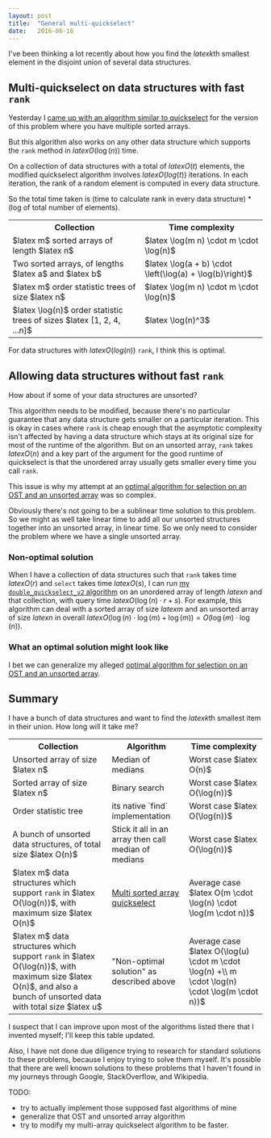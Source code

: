 ```yaml
---
layout: post
title:  "General multi-quickselect"
date:   2016-06-16
---
```


I've been thinking a lot recently about how you find the $latex k$th smallest element in the disjoint union of several data structures.

## Multi-quickselect on data structures with fast `rank`

Yesterday I [came up with an algorithm similar to quickselect](/2016/06/15/multi-sorted-array-quickselect) for the version of this problem where you have multiple sorted arrays.

But this algorithm also works on any other data structure which supports the `rank` method in $latex O(\log(n))$ time.

On a collection of data structures with a total of $latex O(t)$ elements, the modified quickselect algorithm involves $latex O(log(t))$ iterations. In each iteration, the rank of a random element is computed in every data structure.

So the total time taken is (time to calculate rank in every data structure) * (log of total number of elements).

<table class="table">
  <tr>
    <th>Collection</th>
    <th>Time complexity</th>
  </tr>
  <tr>
    <td>$latex m$ sorted arrays of length $latex n$</td>
    <td>$latex \log(m n) \cdot m \cdot \log(n)$</td>
  </tr>
  <tr>
    <td>Two sorted arrays, of lengths $latex a$ and $latex b$</td>
    <td>$latex \log(a + b) \cdot \left(\log(a) + \log(b)\right)$</td>
  </tr>
  <tr>
    <td>$latex m$ order statistic trees of size $latex n$</td>
    <td>$latex \log(m n) \cdot m \cdot \log(n)$</td>
  </tr>
  <tr>
    <td>$latex \log(n)$ order statistic trees of sizes $latex [1, 2, 4, ...n]$</td>
    <td>$latex \log(n)^3$</td>
  </tr>
</table>

For data structures with $latex O(log(n))$ `rank`, I think this is optimal.

## Allowing data structures without fast `rank`

How about if some of your data structures are unsorted?

This algorithm needs to be modified, because there's no particular guarantee that any data structure gets smaller on a particular iteration. This is okay in cases where `rank` is cheap enough that the asymptotic complexity isn't affected by having a data structure which stays at its original size for most of the runtime of the algorithm. But on an unsorted array, `rank` takes $latex O(n)$ and a key part of the argument for the good runtime of quickselect is that the unordered array usually gets smaller every time you call `rank`.

This issue is why my attempt at an [optimal algorithm for selection on an OST and an unsorted array](/2016/06/12/quickselect-lemma.html) was so complex.

Obviously there's not going to be a sublinear time solution to this problem. So we might as well take linear time to add all our unsorted structures together into an unsorted array, in linear time. So we only need to consider the problem where we have a single unsorted array.

### Non-optimal solution

When I have a collection of data structures such that `rank` takes time $latex O(r)$ and `select` takes time $latex O(s)$, I can run [my `double_quickselect_v2` algorithm](/2016/06/12/quickselect-lemma.html) on an unordered array of length $latex n$ and that collection, with query time $latex O(\log(n) \cdot r + s)$. For example, this algorithm can deal with a sorted array of size $latex m$ and an unsorted array of size $latex n$ in overall $latex O(\log(n) \cdot \log(m) + \log(m)) = O(\log(m)\cdot\log(n))$.

### What an optimal solution might look like

I bet we can generalize my alleged [optimal algorithm for selection on an OST and an unsorted array](/2016/06/12/quickselect-lemma.html).

## Summary

I have a bunch of data structures and want to find the $latex k$th smallest item in their union. How long will it take me?

<table class="table">
  <tr>
    <th>Collection</th>
    <th>Algorithm</th>
    <th>Time complexity</th>
  </tr>
  <tr>
    <td>Unsorted array of size $latex n$</td>
    <td>Median of medians</td>
    <td>Worst case $latex O(n)$</td>
  </tr>
  <tr>
    <td>Sorted array of size $latex n$</td>
    <td>Binary search</td>
    <td>Worst case $latex O(\log(n))$</td>
  </tr>
  <tr>
    <td>Order statistic tree</td>
    <td>its native `find` implementation</td>
    <td>Worst case $latex O(\log(n))$</td>
  </tr>
  <tr>
    <td>A bunch of unsorted data structures, of total size $latex O(n)$</td>
    <td>Stick it all in an array then call median of medians</td>
    <td>Worst case $latex O(\log(n))$</td>
  </tr>
  <tr>
    <td>$latex m$ data structures which support <code>rank</code> in $latex O(\log(n))$, with maximum size $latex O(n)$</td>
    <td><a href="/2016/06/15/multi-sorted-array-quickselect.html">Multi sorted array quickselect</a></td>
    <td>Average case $latex O(m \cdot \log(n) \cdot \log(m \cdot n))$</td>
  </tr>
  <tr>
    <td>$latex m$ data structures which support <code>rank</code> in $latex O(\log(n))$, with maximum size $latex O(n)$, and also a bunch of unsorted data with total size $latex u$</td>
    <td>"Non-optimal solution" as described above</td>
    <td>Average case $latex O(\log(u) \cdot m \cdot \log(n) +\\ m \cdot \log(n) \cdot \log(m \cdot n))$</td>
  </tr>
</table>

I suspect that I can improve upon most of the algorithms listed there that I invented myself; I'll keep this table updated.

Also, I have not done due diligence trying to research for standard solutions to these problems, because I enjoy trying to solve them myself. It's possible that there are well known solutions to these problems that I haven't found in my journeys through Google, StackOverflow, and Wikipedia.

TODO:

- try to actually implement those supposed fast algorithms of mine
- generalize that OST and unsorted array algorithm
- try to modify my multi-array quickselect algorithm to be faster.
